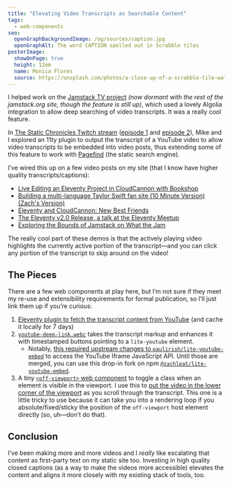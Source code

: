 ```yaml
---
title: "Elevating Video Transcripts as Searchable Content"
tags:
  - web-components
seo:
  openGraphBackgroundImage: /og/sources/caption.jpg
  openGraphAlt: The word CAPTION spelled out in Scrabble tiles
posterImage:
  showOnPage: true
  height: 12em
  name: Monica Flores
  source: https://unsplash.com/photos/a-close-up-of-a-scrabble-tile-wall-with-words-written-on-it-p4mFOzM-asQ
---
```

I helped work on the [Jamstack TV project](https://jamstack.org/tv/) _(now dormant with the rest of the jamstack.org site, though the feature is still up)_, which used a lovely Algolia integration to allow deep searching of video transcripts. It was a really cool feature.

In [The Static Chronicles Twitch stream](https://www.twitch.tv/cloudcannoncms/schedule) ([episode 1](https://www.youtube.com/watch?v=KOyNEEmrvko) and [episode 2](https://www.youtube.com/watch?v=MrVMewBq0jE)), Mike and I explored an 11ty plugin to output the transcript of a YouTube video to allow video transcripts to be embedded into video posts, thus extending some of this feature to work with [Pagefind](https://pagefind.app/) (the static search engine).

I’ve wired this up on a few video posts on my site (that I know have higher quality transcripts/captions):

* [Live Editing an Eleventy Project in CloudCannon with Bookshop](/web/live-editing-cloudcannon/#searchable-transcript)
* [Building a multi-language Taylor Swift fan site (10 Minute Version) (Zach's Version)](/web/taylor-swift-fansite/#searchable-transcript)
* [Eleventy and CloudCannon: New Best Friends](/web/cloudcannon/#searchable-transcript)
* [The Eleventy v2.0 Release, a talk at the Eleventy Meetup](/web/eleventy-meetup-eleventy-v2/#searchable-transcript)
* [Exploring the Bounds of Jamstack on What the Jam](/web/what-the-jam#searchable-transcript)

The really cool part of these demos is that the actively playing video highlights the currently active portion of the transcript—and you can click any portion of the transcript to skip around on the video!

## The Pieces

There are a few web components at play here, but I’m not sure if they meet my re-use and extensibility requirements for formal publication, so I’ll just link them up if you’re curious:

1. [Eleventy plugin to fetch the transcript content from YouTube](https://github.com/zachleat/zachleat.com/blob/36486c95b8529a9b2b2e38493a12a86fcdd405df/_11ty/youtubePlugin.js) (and cache it locally for 7 days)
1. [`youtube-deep-link.webc`](https://github.com/zachleat/zachleat.com/blob/main/_components/youtube-deep-link.webc) takes the transcript markup and enhances it with timestamped buttons pointing to a `lite-youtube` element.
	* Notably, [this required upstream changes to `paulirish/lite-youtube-embed`](https://github.com/paulirish/lite-youtube-embed/pull/164) to access the YouTube Iframe JavaScript API. Until those are merged, you can use this drop-in fork on npm [`@zachleat/lite-youtube-embed`](https://github.com/zachleat/lite-youtube-embed).
1. A tiny [`<off-viewport>` web component](https://github.com/zachleat/zachleat.com/blob/24a8e346bac9df7bddaab35db303e111073b8fb2/static/js/offviewport.js) to toggle a class when an element is visible in the viewport. I use this to [put the video in the lower corner of the viewport](https://github.com/zachleat/zachleat.com/blob/24a8e346bac9df7bddaab35db303e111073b8fb2/static/defer.scss#L42-L53) as you scroll through the transcript. This one is a little tricky to use because it can take you into a rendering loop if you absolute/fixed/sticky the position of the `off-viewport` host element directly (so, uh—don’t do that).

## Conclusion

I’ve been making more and more videos and I _really_ like escalating that content as first-party text on my static site too. Investing in high quality closed captions (as a way to make the videos more accessible) elevates the content and aligns it more closely with my existing stack of tools, too.
